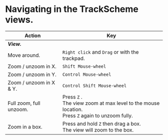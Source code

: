 # Navigating in the TrackScheme views. 

| **Action**                           | **Key**         |
| ------------------------------------ | --------------- |
| **_View._**     |                 |
| Move around.     | `Right click` and `Drag` or with the trackpad.     |
| Zoom / unzoom in X.                | `Shift Mouse-wheel`         |
| Zoom / unzoom in Y.                | `Control Mouse-wheel`       |
| Zoom / unzoom in X & Y.            | `Control Shift Mouse-wheel` |
| Full zoom, full unzoom.            | Press `Z` .<br>The view zoom at max level to the mouse location.<br>Press `Z` again to unzoom fully. |
| Zoom in a box.  | Press and hold `Z` then drag a box.<br>The view will zoom to the box. |
